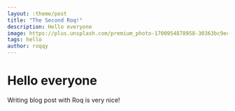 ```yaml
---
layout: :theme/post
title: "The Second Roq!"
description: Hello everyone
image: https://plus.unsplash.com/premium_photo-1700954878958-30363bc9ec5c?q=80&w=2071&auto=format&fit=crop&ixlib=rb-4.0.3&ixid=M3wxMjA3fDB8MHxwaG90by1wYWdlfHx8fGVufDB8fHx8fA%3D%3D
tags: hello
author: roqqy
---
```


# Hello everyone

Writing blog post with Roq is very nice!

